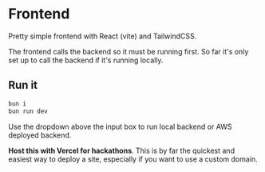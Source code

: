 # Frontend

Pretty simple frontend with React (vite) and TailwindCSS. 

The frontend calls the backend so it must be running first. So far it's only set up to call the backend if it's running locally. 

## Run it 
```bash
bun i
bun run dev
```

Use the dropdown above the input box to run local backend or AWS deployed backend. 

**Host this with Vercel for hackathons**. This is by far the quickest and easiest way to deploy a site, especially if you want to use a custom domain. 

 